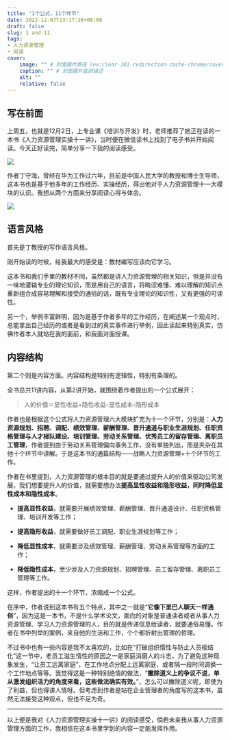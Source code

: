 ```yaml
---
title: "1个公式，11个环节"
date: 2022-12-07T23:17:28+08:00
draft: false
slug: 1 and 11
tags:
- 人力资源管理
- 阅读
cover:
    image: "" # 封面圖片路径 (ex:clear-301-redirection-cache-chrome/cover.jpg)
    caption: "" # 封面圖片底部描述
    alt: ""
    relative: false
---
```

## 写在前面

上周五，也就是12月2日，上专业课《培训与开发》时，老师推荐了她正在读的一本书《人力资源管理实操十一讲》，当时便在微信读书上找到了电子书并开始阅读。今天正好读完，简单分享一下我的阅读感受。

![](https://rmt.ladydaily.com/fetch/lucy/storage/20221207225525.jpg?w=1280)

作者丁守海，曾经在华为工作过六年，目前是中国人民大学的教授和博士生导师，这本书也是基于他多年的工作经历、实操经历，得出他对于人力资源管理十一大模块的认识。我想从两个方面来分享阅读心得与体会。

![](https://rmt.ladydaily.com/fetch/lucy/storage/s33445012.jpg?w=1280)

## 语言风格

首先是丁教授的写作语言风格。

刚开始读的时候，给我最大的感受是：教材编写应该向它学习。

这本书和我们手里的教材不同，虽然都是讲人力资源管理的相关知识，但是并没有一味地灌输专业的理论知识，而是用自己的语言，将晦涩难懂、难以理解的知识点重新组合成容易理解和接受的通俗的话，既有专业理论的知识性，又有更强的可读性。

另一个，举例丰富鲜明，因为是基于作者多年的工作经历，在阐述某一个观点时，总能拿出自己经历的或者是看到过的真实事件进行举例，因此读起来特别真实，仿佛作者本人就站在我的面前，和我面对面授课。

## 内容结构

第二个则是内容方面。内容结构是特别有逻辑性，特别有条理的。

全书总共11讲内容，从第2讲开始，就围绕着作者提出的一个公式展开：

>人的价值＝显性收益+隐性收益-显性成本-隐形成本

作者也是根据这个公式将人力资源管理六大模块扩充为十一个环节，分别是：**人力资源规划、招聘、调配、绩效管理、薪酬管理、晋升通道与职业生涯规划、任职资格管理与人才梯队建设、培训管理、劳动关系管理、优秀员工的留存管理、离职员工管理**，作者提到由于劳动关系管理偏向事务工作，没有单独列出，而是夹杂在其他十个环节中讲解。于是这本书的通篇结构——战略人力资源管理+十个环节的工作。

作者在书里提到，人力资源管理的根本目的就是要通过提升人的价值来驱动公司发展，我们想要提升人的价值，就需要想办法**提高显性收益和隐形收益，同时降低显性成本和隐性成本**。

- **提高显性收益**，就需要开展绩效管理、薪酬管理、晋升通道设计、任职资格管理、培训开发等工作；

- **提高隐形收益**，就需要做好员工调配、职业生涯规划等工作；

- **降低显性成本**，就需要涉及绩效管理、薪酬管理、劳动关系管理等方面的工作；

- **降低隐性成本**，至少涉及人力资源规划、招聘管理、员工留存管理、离职员工管理等工作。

这样，作者提出的十一个环节，浓缩成一个公式。

在序中，作者说到这本书有五个特点，其中之一就是“**它像下里巴人聊天一样通俗**”，因为这是一本书，不是什么学术论文，面向的对象是普通读者或者从事人力资源管理、学习人力资源管理的人，目的就是传递信息给读者，就要通俗易懂。作者在书中列举的案例，来自他的生活和工作，个个都折射出管理的哲理。

不过书中也有一些内容是我不太喜欢的，比如在“打破组织惰性与防止人员板结化”这一节中，老员工滋生惰性的原因之一是家庭消磨人的斗志，为了避免这种现象发生，“让员工远离家庭”，在工作地点分配上远离家庭，或者隔一段时间调换一个工作地点等等。我觉得这是一种特别绝情的做法，“**撇除道义上的争议不说，单从激发组织活力的角度来看，这些做法确实有效。**”，怎么可以撇除道义呢，即使为了利益，但也得讲人情呀。但考虑到作者是站在企业管理者的角度写的这本书，虽然无法接受这种观点，但也不足为奇。

---

以上便是我对《人力资源管理实操十一讲》的阅读感受，倘若未来我从事人力资源管理方面的工作，我相信在这本书里学到的内容一定能发挥作用。
